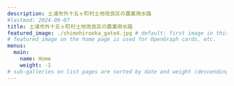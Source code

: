 ```yaml
---
description: 土浦市外十五ヶ町村土地改良区の農業用水路
#lastmod: 2024-09-07
title: 土浦市外十五ヶ町村土地改良区の農業用水路
featured_image: ./shimohirooka_gate4.jpg # default: first image in this directory
# featured_image on the home page is used for OpenGraph cards, etc.
menus:
  main:
    name: Home
    weight: -1
# sub-galleries on list pages are sorted by date and weight (descending)
---
```

